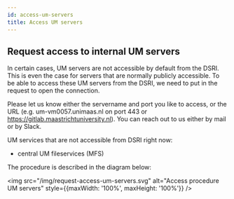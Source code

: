 ```yaml
---
id: access-um-servers
title: Access UM servers
---
```


## Request access to internal UM servers

In certain cases, UM servers are not accessible by default from the DSRI. This is even the case for servers that are normally publicly accessible. To be able to access these UM servers from the DSRI, we need to put in the request to open the connection. 

Please let us know either the servername and port you like to access, or the URL (e.g. um-vm0057.unimaas.nl on port 443 or https://gitlab.maastrichtuniversity.nl). You can reach out to us either by mail or by Slack.

UM services that are not accessible from DSRI right now:
* central UM fileservices (MFS)

The procedure is described in the diagram below:

<img src="/img/request-access-um-servers.svg" alt="Access procedure UM servers" style={{maxWidth: '100%', maxHeight: '100%'}} />

<!-- Check readme for source of the diagram -->
